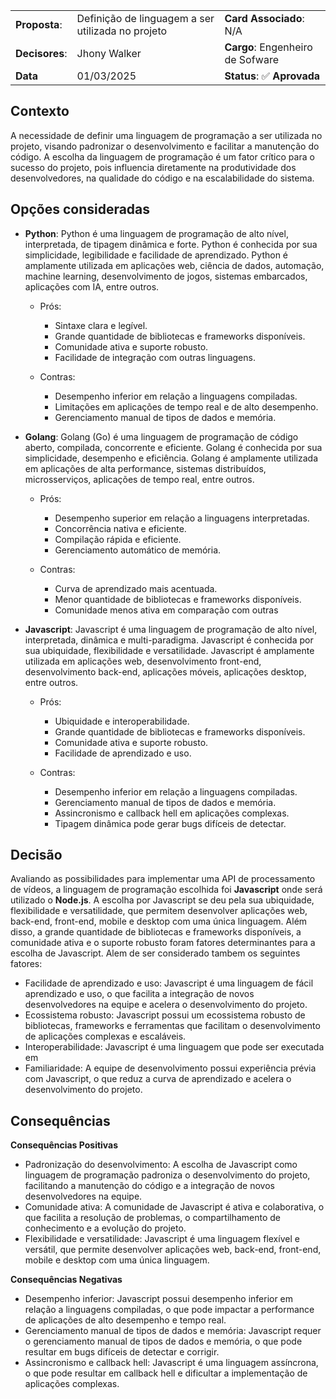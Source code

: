 |                |                                                   |                                  |
| -------------- | ------------------------------------------------- | -------------------------------- |
| **Proposta**:  | Definição de linguagem a ser utilizada no projeto | **Card Associado**: N/A          |
| **Decisores**: | Jhony Walker                                      | **Cargo**: Engenheiro de Sofware |
| **Data**       | 01/03/2025                                        | **Status**: ✅ **Aprovada**      |

## Contexto

A necessidade de definir uma linguagem de programação a ser utilizada no projeto, visando padronizar o desenvolvimento e facilitar a manutenção do código. A escolha da linguagem de programação é um fator crítico para o sucesso do projeto, pois influencia diretamente na produtividade dos desenvolvedores, na qualidade do código e na escalabilidade do sistema.

## Opções consideradas

- **Python**: Python é uma linguagem de programação de alto nível, interpretada, de tipagem dinâmica e forte. Python é conhecida por sua simplicidade, legibilidade e facilidade de aprendizado. Python é amplamente utilizada em aplicações web, ciência de dados, automação, machine learning, desenvolvimento de jogos, sistemas embarcados, aplicações com IA, entre outros.

  - Prós:

    - Sintaxe clara e legível.
    - Grande quantidade de bibliotecas e frameworks disponíveis.
    - Comunidade ativa e suporte robusto.
    - Facilidade de integração com outras linguagens.

  - Contras:
    - Desempenho inferior em relação a linguagens compiladas.
    - Limitações em aplicações de tempo real e de alto desempenho.
    - Gerenciamento manual de tipos de dados e memória.

- **Golang**: Golang (Go) é uma linguagem de programação de código aberto, compilada, concorrente e eficiente. Golang é conhecida por sua simplicidade, desempenho e eficiência. Golang é amplamente utilizada em aplicações de alta performance, sistemas distribuídos, microsserviços, aplicações de tempo real, entre outros.

  - Prós:

    - Desempenho superior em relação a linguagens interpretadas.
    - Concorrência nativa e eficiente.
    - Compilação rápida e eficiente.
    - Gerenciamento automático de memória.

  - Contras:
    - Curva de aprendizado mais acentuada.
    - Menor quantidade de bibliotecas e frameworks disponíveis.
    - Comunidade menos ativa em comparação com outras

- **Javascript**: Javascript é uma linguagem de programação de alto nível, interpretada, dinâmica e multi-paradigma. Javascript é conhecida por sua ubiquidade, flexibilidade e versatilidade. Javascript é amplamente utilizada em aplicações web, desenvolvimento front-end, desenvolvimento back-end, aplicações móveis, aplicações desktop, entre outros.

  - Prós:

    - Ubiquidade e interoperabilidade.
    - Grande quantidade de bibliotecas e frameworks disponíveis.
    - Comunidade ativa e suporte robusto.
    - Facilidade de aprendizado e uso.

  - Contras:
    - Desempenho inferior em relação a linguagens compiladas.
    - Gerenciamento manual de tipos de dados e memória.
    - Assincronismo e callback hell em aplicações complexas.
    - Tipagem dinâmica pode gerar bugs difíceis de detectar.

## Decisão

Avaliando as possibilidades para implementar uma API de processamento de vídeos, a linguagem de programação escolhida foi **Javascript** onde será utilizado o **Node.js**. A escolha por Javascript se deu pela sua ubiquidade, flexibilidade e versatilidade, que permitem desenvolver aplicações web, back-end, front-end, mobile e desktop com uma única linguagem. Além disso, a grande quantidade de bibliotecas e frameworks disponíveis, a comunidade ativa e o suporte robusto foram fatores determinantes para a escolha de Javascript. Alem de ser considerado tambem os seguintes fatores:

- Facilidade de aprendizado e uso: Javascript é uma linguagem de fácil aprendizado e uso, o que facilita a integração de novos desenvolvedores na equipe e acelera o desenvolvimento do projeto.
- Ecossistema robusto: Javascript possui um ecossistema robusto de bibliotecas, frameworks e ferramentas que facilitam o desenvolvimento de aplicações complexas e escaláveis.
- Interoperabilidade: Javascript é uma linguagem que pode ser executada em
- Familiaridade: A equipe de desenvolvimento possui experiência prévia com Javascript, o que reduz a curva de aprendizado e acelera o desenvolvimento do projeto.

## Consequências

**Consequências Positivas**

- Padronização do desenvolvimento: A escolha de Javascript como linguagem de programação padroniza o desenvolvimento do projeto, facilitando a manutenção do código e a integração de novos desenvolvedores na equipe.
- Comunidade ativa: A comunidade de Javascript é ativa e colaborativa, o que facilita a resolução de problemas, o compartilhamento de conhecimento e a evolução do projeto.
- Flexibilidade e versatilidade: Javascript é uma linguagem flexível e versátil, que permite desenvolver aplicações web, back-end, front-end, mobile e desktop com uma única linguagem.

**Consequências Negativas**

- Desempenho inferior: Javascript possui desempenho inferior em relação a linguagens compiladas, o que pode impactar a performance de aplicações de alto desempenho e tempo real.
- Gerenciamento manual de tipos de dados e memória: Javascript requer o gerenciamento manual de tipos de dados e memória, o que pode resultar em bugs difíceis de detectar e corrigir.
- Assincronismo e callback hell: Javascript é uma linguagem assíncrona, o que pode resultar em callback hell e dificultar a implementação de aplicações complexas.
